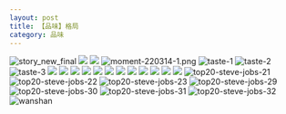 ```yaml
---
layout: post
title: 【品味】格局
category: 品味
---
```

![story_new_final](http://rdr022gcy.hd-bkt.clouddn.com/img/story_new_final_0322.png)
![](http://rdr13xtfo.hd-bkt.clouddn.com/img/inspire-220510-1.png)
![](http://rdr13xtfo.hd-bkt.clouddn.com/img/moment-220505-1.png)
![moment-220314-1.png](http://rdr022gcy.hd-bkt.clouddn.com/img/moment-220314-1.png)
![taste-1](http://rdr022gcy.hd-bkt.clouddn.com/img/taste-1.png)
![taste-2](http://rdr022gcy.hd-bkt.clouddn.com/img/taste-2.png)
![taste-3](http://rdr022gcy.hd-bkt.clouddn.com/img/taste-3.png)
![](http://rdr022gcy.hd-bkt.clouddn.com/img/moment-220324-1.png)
![](http://rdr022gcy.hd-bkt.clouddn.com/img/moment-220324-2.png)
![](http://rdr022gcy.hd-bkt.clouddn.com/img/moment-220324-3.png)
![](http://rdr022gcy.hd-bkt.clouddn.com/img/moment-220324-4.png)
![](http://rdr022gcy.hd-bkt.clouddn.com/img/moment-220324-5.png)
![](http://rdr022gcy.hd-bkt.clouddn.com/img/moment-220324-6.png)
![](http://rdr022gcy.hd-bkt.clouddn.com/img/moment-220324-7.png)
![](http://rdr022gcy.hd-bkt.clouddn.com/img/taste-220323-1.png)
![](http://rdr022gcy.hd-bkt.clouddn.com/img/taste-220323-2.png)
![](http://rdr022gcy.hd-bkt.clouddn.com/img/taste-220323-3.png)
![](http://rdr022gcy.hd-bkt.clouddn.com/img/taste-220323-4.png)
![](http://rdr022gcy.hd-bkt.clouddn.com/img/taste-220323-5.png)
![top20-steve-jobs-21](http://rdr022gcy.hd-bkt.clouddn.com/img/jobs-21.png)
![top20-steve-jobs-22](http://rdr022gcy.hd-bkt.clouddn.com/img/jobs-22.png)
![top20-steve-jobs-23](http://rdr022gcy.hd-bkt.clouddn.com/img/jobs-23.png)
![top20-steve-jobs-29](http://rdr022gcy.hd-bkt.clouddn.com/img/jobs-29.png)
![top20-steve-jobs-30](http://rdr022gcy.hd-bkt.clouddn.com/img/jobs-30.png)
![top20-steve-jobs-31](http://rdr022gcy.hd-bkt.clouddn.com/img/jobs-31.png)
![top20-steve-jobs-32](http://rdr022gcy.hd-bkt.clouddn.com/img/jobs-32.png)
![wanshan](http://rdr022gcy.hd-bkt.clouddn.com/img/wanshan.png)



  




